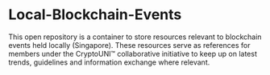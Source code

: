 # Local-Blockchain-Events
This open repository is a container to store resources relevant to blockchain events held locally (Singapore). These resources serve as references for members under the CryptoUNI™ collaborative initiative to keep up on latest trends, guidelines and information exchange where relevant. 
